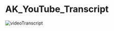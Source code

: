 # AK_YouTube_Transcript
![videoTranscript](https://github.com/user-attachments/assets/7f10bfce-65d2-4c00-bd01-a4ac67fbe832)
